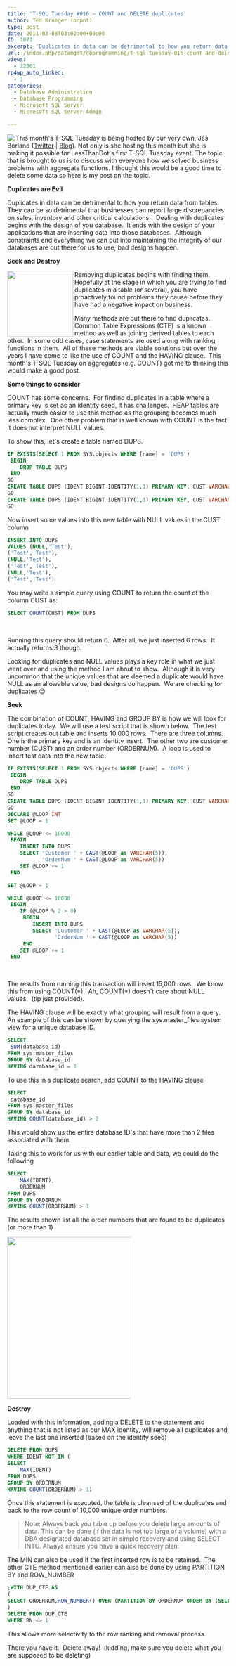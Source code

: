 ```yaml
---
title: 'T-SQL Tuesday #016 – COUNT and DELETE duplicates'
author: Ted Krueger (onpnt)
type: post
date: 2011-03-08T03:02:00+00:00
ID: 1071
excerpt: 'Duplicates in data can be detrimental to how you return data from tables.  They can be so detrimental that businesses can report large discrepancies on sales, inventory and other critical calculations.   Dealing with duplicates begins with the design of you database.  It ends with the design of your applications that are inserting data into those databases.  Although constraints and everything we can put into maintaining the integrity of our databases are out there for us to use; bad designs happen.'
url: /index.php/datamgmt/dbprogramming/t-sql-tuesday-016-count-and-delete-duplicates/
views:
  - 12361
rp4wp_auto_linked:
  - 1
categories:
  - Database Administration
  - Database Programming
  - Microsoft SQL Server
  - Microsoft SQL Server Admin

---
```

[<img src="https://lessthandot.z19.web.core.windows.net/wp-content/uploads/blogs/DataMgmt/olap_1.gif" align="left" />][1]
  
This month's T-SQL Tuesday is being hosted by our very own, Jes Borland ([Twitter][2] | [Blog][3]). Not only is she hosting this month but she is making it possible for LessThanDot's first T-SQL Tuesday event. The topic that is brought to us is to discuss with everyone how we solved business problems with aggregate functions. I thought this would be a good time to delete some data so here is my post on the topic.</p> 

**Duplicates are Evil**

Duplicates in data can be detrimental to how you return data from tables.  They can be so detrimental that businesses can report large discrepancies on sales, inventory and other critical calculations.   Dealing with duplicates begins with the design of you database.  It ends with the design of your applications that are inserting data into those databases.  Although constraints and everything we can put into maintaining the integrity of our databases are out there for us to use; bad designs happen.

**Seek and Destroy**

<div class="image_block">
  <a href="https://lessthandot.z19.web.core.windows.net/wp-content/uploads/blogs/All/-13.png?mtime=1299559389"><img alt="" src="https://lessthandot.z19.web.core.windows.net/wp-content/uploads/blogs/All/-13.png?mtime=1299559389" width="150" height="150" align="left" /></a>
</div>

Removing duplicates begins with finding them.  Hopefully at the stage in which you are trying to find duplicates in a table (or several), you have proactively found problems they cause before they have had a negative impact on business. 

Many methods are out there to find duplicates.  Common Table Expressions (CTE) is a known method as well as joining derived tables to each other.  In some odd cases, case statements are used along with ranking functions in them.  All of these methods are viable solutions but over the years I have come to like the use of COUNT and the HAVING clause.  This month's T-SQL Tuesday on aggregates (e.g. COUNT) got me to thinking this would make a good post.

**Some things to consider**

COUNT has some concerns.  For finding duplicates in a table where a primary key is set as an identity seed, it has challenges.  HEAP tables are actually much easier to use this method as the grouping becomes much less complex.  One other problem that is well known with COUNT is the fact it does not interpret NULL values. 

To show this, let's create a table named DUPS.

```sql
IF EXISTS(SELECT 1 FROM SYS.objects WHERE [name] = 'DUPS')
 BEGIN
	DROP TABLE DUPS
 END
GO 
CREATE TABLE DUPS (IDENT BIGINT IDENTITY(1,1) PRIMARY KEY, CUST VARCHAR(20), ORDERNUM VARCHAR(20))
GO
CREATE TABLE DUPS (IDENT BIGINT IDENTITY(1,1) PRIMARY KEY, CUST VARCHAR(20), ORDERNUM VARCHAR(20))
GO
```

Now insert some values into this new table with NULL values in the CUST column

```sql
INSERT INTO DUPS 
VALUES (NULL,'Test'),
('Test','Test'),
(NULL,'Test'),
('Test','Test'),
(NULL,'Test'),
('Test','Test')
```

You may write a simple query using COUNT to return the count of the column CUST as:

```sql
SELECT COUNT(CUST) FROM DUPS
```

 

Running this query should return 6.  After all, we just inserted 6 rows.  It actually returns 3 though. 

Looking for duplicates and NULL values plays a key role in what we just went over and using the method I am about to show.  Although it is very uncommon that the unique values that are deemed a duplicate would have NULL as an allowable value, bad designs do happen.  We are checking for duplicates 😉

**Seek**

The combination of COUNT, HAVING and GROUP BY is how we will look for duplicates today.  We will use a test script that is shown below.  The test script creates out table and inserts 10,000 rows.  There are three columns.  One is the primary key and is an identity insert.  The other two are customer number (CUST) and an order number (ORDERNUM).  A loop is used to insert test data into the new table.

```sql
IF EXISTS(SELECT 1 FROM SYS.objects WHERE [name] = 'DUPS')
 BEGIN
	DROP TABLE DUPS
 END
GO 
CREATE TABLE DUPS (IDENT BIGINT IDENTITY(1,1) PRIMARY KEY, CUST VARCHAR(20), ORDERNUM VARCHAR(20))
GO
DECLARE @LOOP INT
SET @LOOP = 1

WHILE @LOOP <= 10000
 BEGIN
	INSERT INTO DUPS
	SELECT 'Customer ' + CAST(@LOOP as VARCHAR(5)),
		   'OrderNum ' + CAST(@LOOP as VARCHAR(5))
	SET @LOOP += 1
 END

SET @LOOP = 1

WHILE @LOOP <= 10000
 BEGIN
	IF (@LOOP % 2 > 0)
	 BEGIN
		INSERT INTO DUPS
		SELECT 'Customer ' + CAST(@LOOP as VARCHAR(5)),
			   'OrderNum ' + CAST(@LOOP as VARCHAR(5))
	 END
	SET @LOOP += 1
 END
```

 

The results from running this transaction will insert 15,000 rows.  We know this from using COUNT(\*).  Ah, COUNT(\*) doesn't care about NULL values.  (tip just provided). 

The HAVING clause will be exactly what grouping will result from a query.  An example of this can be shown by querying the sys.master_files system view for a unique database ID.

```sql
SELECT 
 SUM(database_id)
FROM sys.master_files
GROUP BY database_id
HAVING database_id = 1
```

To use this in a duplicate search, add COUNT to the HAVING clause

```sql
SELECT 
 database_id
FROM sys.master_files
GROUP BY database_id
HAVING COUNT(database_id) > 2
```

This would show us the entire database ID's that have more than 2 files associated with them.

Taking this to work for us with our earlier table and data, we could do the following

```sql
SELECT 
	MAX(IDENT),
	ORDERNUM
FROM DUPS 
GROUP BY ORDERNUM 
HAVING COUNT(ORDERNUM) > 1
```

The results shown list all the order numbers that are found to be duplicates (or more than 1)

<div class="image_block">
  <a href="https://lessthandot.z19.web.core.windows.net/wp-content/uploads/blogs/All/-12.png?mtime=1299559198"><img alt="" src="https://lessthandot.z19.web.core.windows.net/wp-content/uploads/blogs/All/-12.png?mtime=1299559198" width="282" height="368" /></a>
</div></p> 

**Destroy**

Loaded with this information, adding a DELETE to the statement and anything that is not listed as our MAX identity, will remove all duplicates and leave the last one inserted (based on the identity seed)

```sql
DELETE FROM DUPS 
WHERE IDENT NOT IN (
SELECT 
	MAX(IDENT)
FROM DUPS 
GROUP BY ORDERNUM 
HAVING COUNT(ORDERNUM) > 1)
```

Once this statement is executed, the table is cleansed of the duplicates and back to the row count of 10,000 unique order numbers. 

> <span class="MT_red">Note: Always back you table up before you delete large amounts of data. This can be done (if the data is not too large of a volume) with a DBA designated database set in simple recovery and using SELECT INTO. Always ensure you have a quick recovery plan.</span> 

The MIN can also be used if the first inserted row is to be retained.  The other CTE method mentioned earlier can also be done by using PARTITION BY and ROW_NUMBER

```sql
;WITH DUP_CTE AS
(
SELECT ORDERNUM,ROW_NUMBER() OVER (PARTITION BY ORDERNUM ORDER BY (SELECT 0)) RN FROM DUPS 
)
DELETE FROM DUP_CTE
WHERE RN <> 1
```

This allows more selectivity to the row ranking and removal process. 

There you have it.  Delete away!  (kidding, make sure you delete what you are supposed to be deleting)

 [1]: /index.php/DataMgmt/DBProgramming/come-one-come-all-to
 [2]: http://twitter.com/grrl_geek
 [3]: /index.php/All/?disp=authdir&author=420